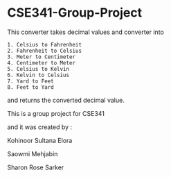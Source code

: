 # CSE341-Group-Project

This converter takes decimal values and converter into 

    1. Celsius to Fahrenheit
    2. Fahrenheit to Celsius
    3. Meter to Centimeter
    4. Centimeter to Meter
    5. Celsius to Kelvin
    6. Kelvin to Celsius
    7. Yard to Feet
    8. Feet to Yard
    
and returns the converted decimal value.

This is a group project for CSE341 

and it was created by :

Kohinoor Sultana Elora

Saowmi Mehjabin

Sharon Rose Sarker 
